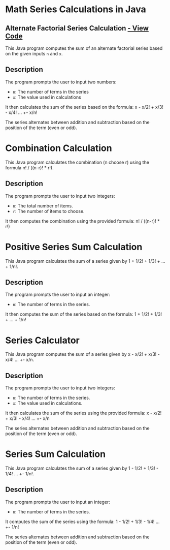# Math Series Calculations in Java

## Alternate Factorial Series Calculation [- View Code](https://github.com/ThisIs-Developer/Java/blob/main/Basic%20Code/Math%20-%20series/AlternateFactorialSeries.java)

This Java program computes the sum of an alternate factorial series based on the given inputs `n` and `x`.

## Description

The program prompts the user to input two numbers: 
- `n`: The number of terms in the series
- `x`: The value used in calculations

It then calculates the sum of the series based on the formula:
x - x/2! + x/3! - x/4! ... +- x/n!

The series alternates between addition and subtraction based on the position of the term (even or odd).

# Combination Calculation

This Java program calculates the combination (n choose r) using the formula n! / ((n-r)! * r!).

## Description

The program prompts the user to input two integers:
- `n`: The total number of items.
- `r`: The number of items to choose.

It then computes the combination using the provided formula:
n! / ((n-r)! * r!)

# Positive Series Sum Calculation

This Java program calculates the sum of a series given by 1 + 1/2! + 1/3! + ... + 1/n!.

## Description

The program prompts the user to input an integer:
- `n`: The number of terms in the series.

It then computes the sum of the series based on the formula:
1 + 1/2! + 1/3! + ... + 1/n!


# Series Calculator

This Java program computes the sum of a series given by x - x/2! + x/3! - x/4! ... +- x/n.

## Description

The program prompts the user to input two integers:
- `n`: The number of terms in the series.
- `x`: The value used in calculations.

It then calculates the sum of the series using the provided formula:
x - x/2! + x/3! - x/4! ... +- x/n

The series alternates between addition and subtraction based on the position of the term (even or odd).


# Series Sum Calculation

This Java program calculates the sum of a series given by 1 - 1/2! + 1/3! - 1/4! ... +- 1/n!.

## Description

The program prompts the user to input an integer:
- `n`: The number of terms in the series.

It computes the sum of the series using the formula:
1 - 1/2! + 1/3! - 1/4! ... +- 1/n!

The series alternates between addition and subtraction based on the position of the term (even or odd).
